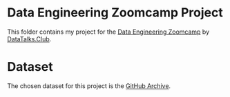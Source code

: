 # Data Engineering Zoomcamp Project

This folder contains my project for the [Data Engineering Zoomcamp](https://github.com/DataTalksClub/data-engineering-zoomcamp) by [DataTalks.Club](https://datatalks.club).

# Dataset

The chosen dataset for this project is the [GitHub Archive](https://www.gharchive.org/).

